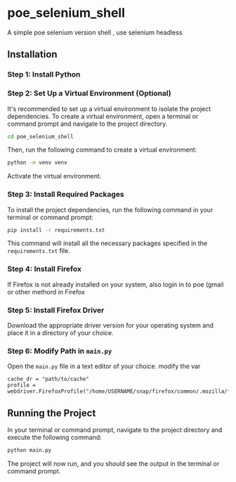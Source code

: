 # poe_selenium_shell
A simple poe selenium version shell , use selenium headless
## Installation

### Step 1: Install Python


### Step 2: Set Up a Virtual Environment (Optional)

It's recommended to set up a virtual environment to isolate the project dependencies. To create a virtual environment, open a terminal or command prompt and navigate to the project directory.

```bash
cd poe_selenium_shell

```

Then, run the following command to create a virtual environment:

```bash
python -m venv venv
```

Activate the virtual environment.


### Step 3: Install Required Packages

To install the project dependencies, run the following command in your terminal or command prompt:

```bash
pip install -r requirements.txt
```

This command will install all the necessary packages specified in the `requirements.txt` file.

### Step 4: Install Firefox

If Firefox is not already installed on your system, also login in to poe (gmail or other methord in Firefox

### Step 5: Install Firefox Driver
Download the appropriate driver version for your operating system and place it in a directory of your choice.

### Step 6: Modify Path in `main.py`

Open the `main.py` file in a text editor of your choice. modify the var 
```
cache_dr = "path/to/cache"
profile = webdriver.FirefoxProfile("/home/USERNAME/snap/firefox/common/.mozilla/firefox/8snfq1yq.default")

```


## Running the Project


In your terminal or command prompt, navigate to the project directory and execute the following command:

```bash
python main.py
```

The project will now run, and you should see the output in the terminal or command prompt.

